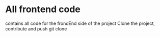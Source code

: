 # All frontend code
contains all code for the frondEnd side of the project
Clone the project, contribute and push
git clone 
